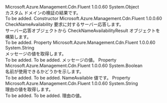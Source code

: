 <Type Name="CheckNameAvailabilityResult" FullName="Microsoft.Azure.Management.Cdn.Fluent.CheckNameAvailabilityResult">
  <TypeSignature Language="C#" Value="public class CheckNameAvailabilityResult" />
  <TypeSignature Language="ILAsm" Value=".class public auto ansi beforefieldinit CheckNameAvailabilityResult extends System.Object" />
  <TypeSignature Language="DocId" Value="T:Microsoft.Azure.Management.Cdn.Fluent.CheckNameAvailabilityResult" />
  <TypeSignature Language="VB.NET" Value="Public Class CheckNameAvailabilityResult" />
  <TypeSignature Language="F#" Value="type CheckNameAvailabilityResult = class" />
  <AssemblyInfo>
    <AssemblyName>Microsoft.Azure.Management.Cdn.Fluent</AssemblyName>
    <AssemblyVersion>1.0.0.60</AssemblyVersion>
  </AssemblyInfo>
  <Base>
    <BaseTypeName>System.Object</BaseTypeName>
  </Base>
  <Interfaces />
  <Docs>
    <summary>
             カスタム ドメインの検証の結果です。
             </summary>
    <remarks>To be added.</remarks>
  </Docs>
  <Members>
    <Member MemberName=".ctor">
      <MemberSignature Language="C#" Value="public CheckNameAvailabilityResult (Microsoft.Azure.Management.Cdn.Fluent.Models.CheckNameAvailabilityOutputInner inner);" />
      <MemberSignature Language="ILAsm" Value=".method public hidebysig specialname rtspecialname instance void .ctor(class Microsoft.Azure.Management.Cdn.Fluent.Models.CheckNameAvailabilityOutputInner inner) cil managed" />
      <MemberSignature Language="DocId" Value="M:Microsoft.Azure.Management.Cdn.Fluent.CheckNameAvailabilityResult.#ctor(Microsoft.Azure.Management.Cdn.Fluent.Models.CheckNameAvailabilityOutputInner)" />
      <MemberSignature Language="VB.NET" Value="Public Sub New (inner As CheckNameAvailabilityOutputInner)" />
      <MemberSignature Language="F#" Value="new Microsoft.Azure.Management.Cdn.Fluent.CheckNameAvailabilityResult : Microsoft.Azure.Management.Cdn.Fluent.Models.CheckNameAvailabilityOutputInner -&gt; Microsoft.Azure.Management.Cdn.Fluent.CheckNameAvailabilityResult" Usage="new Microsoft.Azure.Management.Cdn.Fluent.CheckNameAvailabilityResult inner" />
      <MemberType>Constructor</MemberType>
      <AssemblyInfo>
        <AssemblyName>Microsoft.Azure.Management.Cdn.Fluent</AssemblyName>
        <AssemblyVersion>1.0.0.60</AssemblyVersion>
      </AssemblyInfo>
      <Parameters>
        <Parameter Name="inner" Type="Microsoft.Azure.Management.Cdn.Fluent.Models.CheckNameAvailabilityOutputInner" />
      </Parameters>
      <Docs>
        <param name="inner">CheckNameAvailability 要求に対するサーバー応答します。</param>
        <summary>
             サーバー応答オブジェクトから CheckNameAvailabilityResult オブジェクトを構築します。
             </summary>
        <remarks>To be added.</remarks>
      </Docs>
    </Member>
    <Member MemberName="Message">
      <MemberSignature Language="C#" Value="public string Message { get; }" />
      <MemberSignature Language="ILAsm" Value=".property instance string Message" />
      <MemberSignature Language="DocId" Value="P:Microsoft.Azure.Management.Cdn.Fluent.CheckNameAvailabilityResult.Message" />
      <MemberSignature Language="VB.NET" Value="Public ReadOnly Property Message As String" />
      <MemberSignature Language="F#" Value="member this.Message : string" Usage="Microsoft.Azure.Management.Cdn.Fluent.CheckNameAvailabilityResult.Message" />
      <MemberType>Property</MemberType>
      <AssemblyInfo>
        <AssemblyName>Microsoft.Azure.Management.Cdn.Fluent</AssemblyName>
        <AssemblyVersion>1.0.0.60</AssemblyVersion>
      </AssemblyInfo>
      <ReturnValue>
        <ReturnType>System.String</ReturnType>
      </ReturnValue>
      <Docs>
        <summary>
            メッセージの値を取得します。
            </summary>
        <value>To be added.</value>
        <remarks>To be added.</remarks>
        <return>メッセージの値。</return>
      </Docs>
    </Member>
    <Member MemberName="NameAvailable">
      <MemberSignature Language="C#" Value="public bool NameAvailable { get; }" />
      <MemberSignature Language="ILAsm" Value=".property instance bool NameAvailable" />
      <MemberSignature Language="DocId" Value="P:Microsoft.Azure.Management.Cdn.Fluent.CheckNameAvailabilityResult.NameAvailable" />
      <MemberSignature Language="VB.NET" Value="Public ReadOnly Property NameAvailable As Boolean" />
      <MemberSignature Language="F#" Value="member this.NameAvailable : bool" Usage="Microsoft.Azure.Management.Cdn.Fluent.CheckNameAvailabilityResult.NameAvailable" />
      <MemberType>Property</MemberType>
      <AssemblyInfo>
        <AssemblyName>Microsoft.Azure.Management.Cdn.Fluent</AssemblyName>
        <AssemblyVersion>1.0.0.60</AssemblyVersion>
      </AssemblyInfo>
      <ReturnValue>
        <ReturnType>System.Boolean</ReturnType>
      </ReturnValue>
      <Docs>
        <summary>
            名前が使用できるかどうかを示します。
            </summary>
        <value>To be added.</value>
        <remarks>To be added.</remarks>
        <return>NameAvailable 値です。</return>
      </Docs>
    </Member>
    <Member MemberName="Reason">
      <MemberSignature Language="C#" Value="public string Reason { get; }" />
      <MemberSignature Language="ILAsm" Value=".property instance string Reason" />
      <MemberSignature Language="DocId" Value="P:Microsoft.Azure.Management.Cdn.Fluent.CheckNameAvailabilityResult.Reason" />
      <MemberSignature Language="VB.NET" Value="Public ReadOnly Property Reason As String" />
      <MemberSignature Language="F#" Value="member this.Reason : string" Usage="Microsoft.Azure.Management.Cdn.Fluent.CheckNameAvailabilityResult.Reason" />
      <MemberType>Property</MemberType>
      <AssemblyInfo>
        <AssemblyName>Microsoft.Azure.Management.Cdn.Fluent</AssemblyName>
        <AssemblyVersion>1.0.0.60</AssemblyVersion>
      </AssemblyInfo>
      <ReturnValue>
        <ReturnType>System.String</ReturnType>
      </ReturnValue>
      <Docs>
        <summary>
            理由の値を取得します。
            </summary>
        <value>To be added.</value>
        <remarks>To be added.</remarks>
        <return>理由の値。</return>
      </Docs>
    </Member>
  </Members>
</Type>